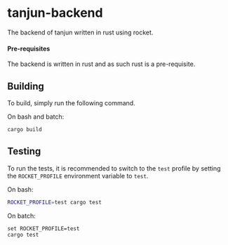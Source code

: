 # tanjun-backend
The backend of tanjun written in rust using rocket.

#### Pre-requisites
The backend is written in rust and as such rust is a pre-requisite.

## Building
To build, simply run the following command.

On bash and batch:
```bash
cargo build
```

## Testing
To run the tests, it is recommended to switch to the `test` profile by setting the `ROCKET_PROFILE` environment variable to `test`.

On bash:
```bash
ROCKET_PROFILE=test cargo test
```

On batch:
```batch
set ROCKET_PROFILE=test
cargo test
```